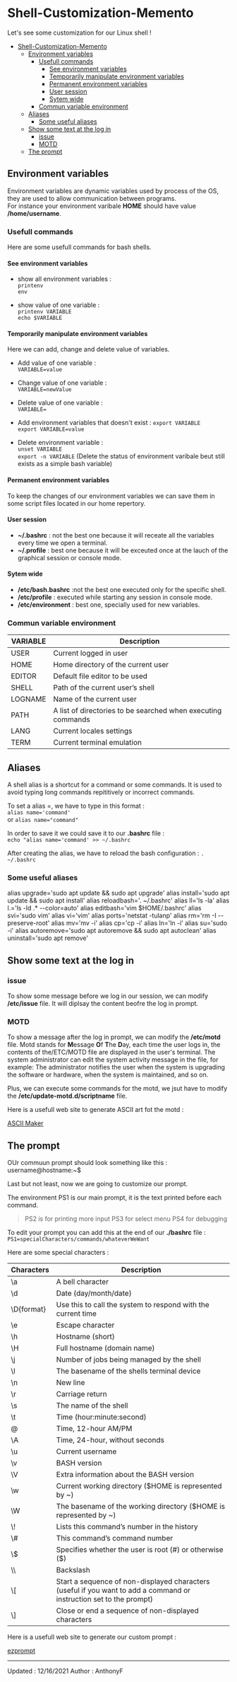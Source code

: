 # Shell-Customization-Memento

Let's see some customization for our Linux shell !

- [Shell-Customization-Memento](#shell-customization-memento)
  - [Environment variables](#environment-variables)
    - [Usefull commands](#usefull-commands)
      - [See environment variables](#see-environment-variables)
      - [Temporarily manipulate environment variables](#temporarily-manipulate-environment-variables)
      - [Permanent environment variables](#permanent-environment-variables)
      - [User session](#user-session)
      - [Sytem wide](#sytem-wide)
    - [Commun variable environment](#commun-variable-environment)
  - [Aliases](#aliases)
    - [Some useful aliases](#some-useful-aliases)
  - [Show some text at the log in](#show-some-text-at-the-log-in)
    - [issue](#issue)
    - [MOTD](#motd)
  - [The prompt](#the-prompt)

## Environment variables

Environment variables are dynamic variables used by process of the OS, they are used to allow communication between programs.  
For instance your environment varibale **HOME** should have value **/home/username**.

### Usefull commands

Here are some usefull commands for bash shells.

#### See environment variables

- show all environment variables :  
`printenv`  
`env`

- show value of one variable :  
`printenv VARIABLE`  
`echo $VARIABLE`

#### Temporarily manipulate environment variables

Here we can add, change and delete value of variables.

- Add value of one variable :  
`VARIABLE=value`

- Change value of one variable :  
`VARIABLE=newValue`

- Delete value of one variable :  
`VARIABLE=`

- Add environment variables that doesn't exist :
`export VARIABLE`  
`export VARIABLE=value`

- Delete environment variable :  
`unset VARIABLE`  
`export -n VARIABLE` (Delete the status of environment varibale beut still exists as a simple bash variable)

#### Permanent environment variables

To keep the changes of our environment variables we can save them in some script files located in our home repertory.

#### User session

- **~/.bashrc** : not the best one because it will receate all the variables every time we open a terminal.
- **~/.profile** : best one because it will be exceuted once at the lauch of the graphical session or console mode.

#### Sytem wide

- **/etc/bash.bashrc** :not the best one executed only for the specific shell.
- **/etc/profile** : executed while starting any session in console mode.
- **/etc/environment** : best one, specially used for new variables.

### Commun variable environment

| VARIABLE | Description                                                  |
| -------- | ------------------------------------------------------------ |
| USER     | Current logged in user                                       |
| HOME     | Home directory of the current user                           |
| EDITOR   | Default file editor to be used                               |
| SHELL    | Path of the current user’s shell                             |
| LOGNAME  | Name of the current user                                     |
| PATH     | A list of directories to be searched when executing commands |
| LANG     | Current locales settings                                     |
| TERM     | Current terminal emulation                                   |

## Aliases

A shell alias is a shortcut for a command or some commands. It is used to avoid typing long commands repititively or incorrect commands.

To set a alias =, we have to type in this format :  
`alias name='command'`  
or `alias name="command"`

In order to save it we could save it to our **.bashrc** file :  
`echo "alias name='command' >> ~/.bashrc`

After creating the alias, we have to reload the bash configuration :
`. ~/.bashrc`

### Some useful aliases

alias upgrade='sudo apt update && sudo apt upgrade'
alias install='sudo apt update && sudo apt install'
alias reloadbash='. ~/.bashrc'
alias ll='ls -la'
alias l.='ls -ld .* --color=auto'
alias editbash='vim $HOME/.bashrc'
alias svi='sudo vim'
alias vi='vim'
alias ports='netstat -tulanp'
alias rm='rm -I --preserve-root'
alias mv='mv -i'
alias cp='cp -i'
alias ln='ln -i'
alias su='sudo -i'
alias autoremove='sudo apt autoremove && sudo apt autoclean'
alias uninstall='sudo apt remove'

## Show some text at the log in

### issue

To show some message before we log in our session, we can modify **/etc/issue** file. It will diplsay the content beofre the log in prompt.

### MOTD

To show a message after the log in prompt, we can modify the **/etc/motd** file. Motd stands for **M**essage **O**f **T**he **D**ay, each time the user logs in, the contents of the/ETC/MOTD file are displayed in the user's terminal. The system administrator can edit the system activity message in the file, for example: The administrator notifies the user when the system is upgrading the software or hardware, when the system is maintained, and so on.

Plus, we can execute some commands for the motd, we jsut have to modify the **/etc/update-motd.d/scriptname** file.

Here is a usefull web site to generate ASCII art fot the motd :

[ASCII Maker](https://patorjk.com/software/taag/#p=display&f=Graffiti&t=Type%20Something%20)

## The prompt

OUr commuun prompt should look something like this :  
username@hostname:~$

Last but not least, now we are going to customize our prompt.

The environment PS1 is our main prompt, it is the text printed before each command.
> PS2 is for printing more input
> PS3 for select menu
> PS4 for debugging

To edit your prompt you can add this at the end of our **./bashrc** file :
`PS1=specialCharacters/commands/whateverWeWant`

Here are some special characters :

| Characters | Description                                                                                                         |
| ---------- | ------------------------------------------------------------------------------------------------------------------- |
| \a         | A bell character                                                                                                    |
| \d         | Date (day/month/date)                                                                                               |
| \D{format} | Use this to call the system to respond with the current time                                                        |
| \e         | Escape character                                                                                                    |
| \h         | Hostname (short)                                                                                                    |
| \H         | Full hostname (domain name)                                                                                         |
| \j         | Number of jobs being managed by the shell                                                                           |
| \l         | The basename of the shells terminal device                                                                          |
| \n         | New line                                                                                                            |
| \r         | Carriage return                                                                                                     |
| \s         | The name of the shell                                                                                               |
| \t         | Time (hour:minute:second)                                                                                           |
| \@         | Time, 12-hour AM/PM                                                                                                 |
| \A         | Time, 24-hour, without seconds                                                                                      |
| \u         | Current username                                                                                                    |
| \v         | BASH version                                                                                                        |
| \V         | Extra information about the BASH version                                                                            |
| \w         | Current working directory (\$HOME is represented by ~)                                                              |
| \W         | The basename of the working directory (\$HOME is represented by ~)                                                  |
| \\\!       | Lists this command’s number in the history                                                                          |
| \\#        | This command’s command number                                                                                       |
| \\$        | Specifies whether the user is root (#) or otherwise ($)                                                             |
| \\\        | Backslash                                                                                                           |
| \\[        | Start a sequence of non-displayed characters (useful if you want to add a command or instruction set to the prompt) |
| \\]        | Close or end a sequence of non-displayed characters                                                                 |

Here is a usefull web site to generate our custom prompt :

[ezprompt](http://ezprompt.net/)

___
Updated : 12/16/2021
Author : AnthonyF
